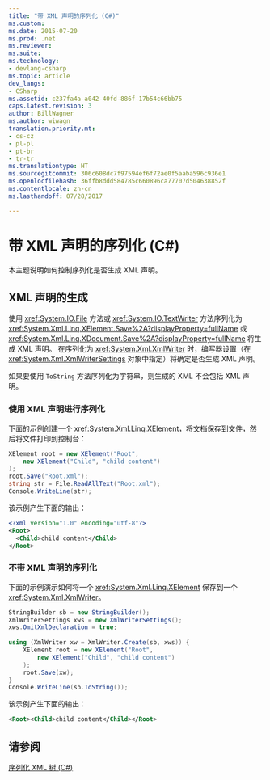 ```yaml
---
title: "带 XML 声明的序列化 (C#)"
ms.custom: 
ms.date: 2015-07-20
ms.prod: .net
ms.reviewer: 
ms.suite: 
ms.technology:
- devlang-csharp
ms.topic: article
dev_langs:
- CSharp
ms.assetid: c237fa4a-a042-40fd-886f-17b54c66bb75
caps.latest.revision: 3
author: BillWagner
ms.author: wiwagn
translation.priority.mt:
- cs-cz
- pl-pl
- pt-br
- tr-tr
ms.translationtype: HT
ms.sourcegitcommit: 306c608dc7f97594ef6f72ae0f5aaba596c936e1
ms.openlocfilehash: 36ffb8ddd584785c660896ca77707d504638852f
ms.contentlocale: zh-cn
ms.lasthandoff: 07/28/2017

---
```

# <a name="serializing-with-an-xml-declaration-c"></a>带 XML 声明的序列化 (C#)
本主题说明如何控制序列化是否生成 XML 声明。  
  
## <a name="xml-declaration-generation"></a>XML 声明的生成  
 使用 <xref:System.IO.File> 方法或 <xref:System.IO.TextWriter> 方法序列化为 <xref:System.Xml.Linq.XElement.Save%2A?displayProperty=fullName> 或 <xref:System.Xml.Linq.XDocument.Save%2A?displayProperty=fullName> 将生成 XML 声明。 在序列化为 <xref:System.Xml.XmlWriter> 时，编写器设置（在 <xref:System.Xml.XmlWriterSettings> 对象中指定）将确定是否生成 XML 声明。  
  
 如果要使用 `ToString` 方法序列化为字符串，则生成的 XML 不会包括 XML 声明。  
  
### <a name="serializing-with-an-xml-declaration"></a>使用 XML 声明进行序列化  
 下面的示例创建一个 <xref:System.Xml.Linq.XElement>，将文档保存到文件，然后将文件打印到控制台：  
  
```csharp  
XElement root = new XElement("Root",  
    new XElement("Child", "child content")  
);  
root.Save("Root.xml");  
string str = File.ReadAllText("Root.xml");  
Console.WriteLine(str);  
```  
  
 该示例产生下面的输出：  
  
```xml  
<?xml version="1.0" encoding="utf-8"?>  
<Root>  
  <Child>child content</Child>  
</Root>  
```  
  
### <a name="serializing-without-an-xml-declaration"></a>不带 XML 声明的序列化  
 下面的示例演示如何将一个 <xref:System.Xml.Linq.XElement> 保存到一个 <xref:System.Xml.XmlWriter>。  
  
```csharp  
StringBuilder sb = new StringBuilder();  
XmlWriterSettings xws = new XmlWriterSettings();  
xws.OmitXmlDeclaration = true;  
  
using (XmlWriter xw = XmlWriter.Create(sb, xws)) {  
    XElement root = new XElement("Root",  
        new XElement("Child", "child content")  
    );  
    root.Save(xw);  
}  
Console.WriteLine(sb.ToString());  
```  
  
 该示例产生下面的输出：  
  
```xml  
<Root><Child>child content</Child></Root>  
```  
  
## <a name="see-also"></a>请参阅  
 [序列化 XML 树 (C#)](../../../../csharp/programming-guide/concepts/linq/serializing-xml-trees.md)

